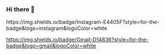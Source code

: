 ### Hi there 👋

<!--
**Mateus-Scalioni/Mateus-Scalioni** is a ✨ _special_ ✨ repository because its `README.md` (this file) appears on your GitHub profile.

Here are some ideas to get you started:

- 🔭 I’m currently working on ...
- 🌱 I’m currently learning ...
- 👯 I’m looking to collaborate on ...
- 🤔 I’m looking for help with ...
- 💬 Ask me about ...
- 📫 How to reach me: ...
- 😄 Pronouns: ...
- ⚡ Fun fact: ...
-->

<div>
  <a href="mateushenriqueiic@gmail.com" target="_blank"><img src"https://img.shields.io/badge/LinkedIn-0077B5?style=for-the-badge&logo=linkedin&logoColor=white" target="_blanl"></a>
  
</div>
https://img.shields.io/badge/Instagram-E4405F?style=for-the-badge&logo=instagram&logoColor=white

https://img.shields.io/badge/Gmail-D14836?style=for-the-badge&logo=gmail&logoColor=white

